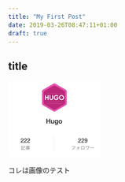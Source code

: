 ```yaml
---
title: "My First Post"
date: 2019-03-26T08:47:11+01:00
draft: true
---
```


## title 

![image-20200924125715188](image-20200924125715188.png)

コレは画像のテスト

